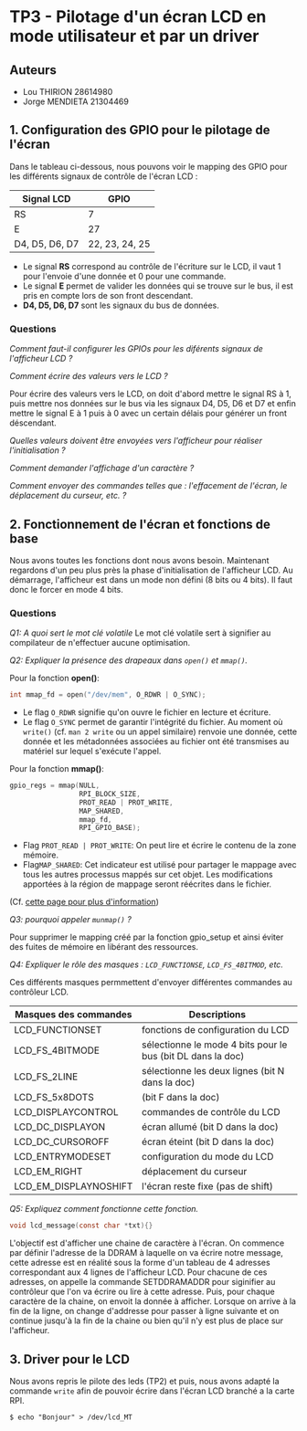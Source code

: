 # TP3 - Pilotage d'un écran LCD en mode utilisateur et par un driver

## Auteurs

- Lou THIRION 28614980
- Jorge MENDIETA 21304469

## 1. Configuration des GPIO pour le pilotage de l'écran
Dans le tableau ci-dessous, nous pouvons voir le mapping des GPIO pour les différents signaux de contrôle de l'écran LCD :


| Signal LCD | GPIO    |
| ---------- | --------|
|  RS        |   7     |
|  E         |  27     |
| D4, D5, D6, D7     | 22, 23, 24, 25     |


- Le signal **RS** correspond au contrôle de l'écriture sur le LCD, il vaut 1 pour l'envoie d'une donnée et 0 pour une commande.
- Le signal **E** permet de valider les données qui se trouve sur le bus, il est pris en compte lors de son front descendant.
- **D4, D5, D6, D7** sont les signaux du bus de données.

### Questions

*Comment faut-il configurer les GPIOs pour les diférents signaux de l'afficheur LCD ?*


*Comment écrire des valeurs vers le LCD ?*

Pour écrire des valeurs vers le LCD, on doit d'abord mettre le signal RS à 1, puis mettre nos données sur le bus via les signaux D4, D5, D6 et D7 et enfin mettre le signal E à 1 puis à 0 avec un certain délais pour générer un front déscendant.


*Quelles valeurs doivent être envoyées vers l'afficheur pour réaliser l'initialisation ?*



*Comment demander l'affichage d'un caractère ?*

*Comment envoyer des commandes telles que : l'effacement de l'écran, le déplacement du curseur, etc. ?*



## 2. Fonctionnement de l'écran et fonctions de base

Nous avons toutes les fonctions dont nous avons besoin. Maintenant regardons d'un peu plus près la phase d'initialisation de l'afficheur LCD. Au démarrage, l'afficheur est dans un mode non défini (8 bits ou 4 bits). Il faut donc le forcer en mode 4 bits.

### Questions

*Q1: A quoi sert le mot clé volatile*
Le mot clé volatile sert à signifier au compilateur de n'effectuer aucune optimisation.

*Q2: Expliquer la présence des drapeaux dans `open()` et `mmap()`.*

Pour la fonction **open()**:

```c
int mmap_fd = open("/dev/mem", O_RDWR | O_SYNC);
```

- Le flag `O_RDWR` signifie qu'on ouvre le fichier en lecture et écriture. 
- Le flag `O_SYNC` permet de garantir l'intégrité du fichier. Au moment où `write()` (cf. `man 2 write` ou un appel similaire) renvoie une donnée, cette donnée et les métadonnées associées au fichier ont été transmises au matériel sur lequel s'exécute l'appel.

Pour la fonction **mmap()**: 

```c
gpio_regs = mmap(NULL,
                 RPI_BLOCK_SIZE,
                 PROT_READ | PROT_WRITE,
                 MAP_SHARED,
                 mmap_fd,
                 RPI_GPIO_BASE);
```

- Flag `PROT_READ | PROT_WRITE`: On peut lire et écrire le contenu de la zone mémoire.
- Flag`MAP_SHARED`: Cet indicateur est utilisé pour partager le mappage avec tous les autres processus mappés sur cet objet. Les modifications apportées à la région de mappage seront réécrites dans le fichier.

(Cf. [cette page pour plus d'information](https://linuxhint.com/using_mmap_function_linux/))

*Q3: pourquoi appeler `munmap()` ?*

Pour supprimer le mapping créé par la fonction gpio_setup et ainsi éviter des fuites de mémoire en libérant des ressources.

*Q4: Expliquer le rôle des masques : `LCD_FUNCTIONSE`, `LCD_FS_4BITMOD`, etc.*

Ces différents masques permmettent d'envoyer différentes commandes au contrôleur LCD.

|      Masques des commandes      |             Descriptions                                    |
|-----------------------|-------------------------------------------------------------|
|    LCD_FUNCTIONSET    |             fonctions de configuration du LCD               |
|    LCD_FS_4BITMODE    | sélectionne le mode 4 bits pour le bus (bit DL dans la doc) |
|      LCD_FS_2LINE     | sélectionne les deux lignes (bit N dans la doc)             |
|     LCD_FS_5x8DOTS    |        (bit F dans la doc)                                  |
|   LCD_DISPLAYCONTROL  |             commandes de contrôle du LCD                    |
|    LCD_DC_DISPLAYON   |          écran allumé (bit D dans la doc)                   |
|    LCD_DC_CURSOROFF   |          écran éteint (bit D dans la doc)                   |
|    LCD_ENTRYMODESET   |               configuration du mode du LCD              |
|      LCD_EM_RIGHT     |               déplacement du curseur                  |
| LCD_EM_DISPLAYNOSHIFT |              l'écran reste fixe (pas de shift)           |


*Q5: Expliquez comment fonctionne cette fonction.*

```c
void lcd_message(const char *txt){}
```

L'objectif est d'afficher une chaine de caractère à l'écran.
On commence par définir l'adresse de la DDRAM à laquelle on va écrire notre message,
cette adresse est en réalité sous la forme d'un tableau de 4 adresses correspondant aux 4 lignes de l'afficheur LCD.
Pour chacune de ces adresses, on appelle la commande SETDDRAMADDR pour siginifier au contrôleur que l'on va écrire ou lire à cette adresse. Puis, pour chaque caractère de la chaine, on envoit la donnée à afficher. Lorsque on arrive à la fin de la ligne, on change d'addresse pour passer à ligne suivante et on continue jusqu'à la fin de la chaine ou bien qu'il n'y est plus de place sur l'afficheur.

## 3. Driver pour le LCD

Nous avons repris le pilote des leds (TP2) et puis, nous avons adapté la commande `write` afin de pouvoir écrire dans l'écran LCD branché a la carte RPI.

```shell
$ echo "Bonjour" > /dev/lcd_MT
```
